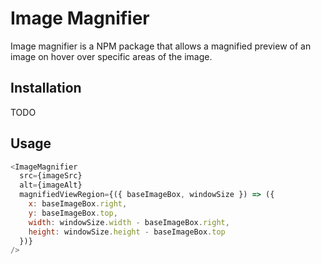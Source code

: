 # Image Magnifier

Image magnifier is a NPM package that allows a magnified preview of an image on hover over specific areas of the image.

## Installation

TODO

## Usage

```javascript
<ImageMagnifier
  src={imageSrc}
  alt={imageAlt}
  magnifiedViewRegion={({ baseImageBox, windowSize }) => ({
    x: baseImageBox.right,
    y: baseImageBox.top,
    width: windowSize.width - baseImageBox.right,
    height: windowSize.height - baseImageBox.top
  })}
/>
```
